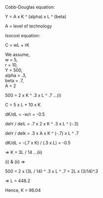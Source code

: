 Cobb-Douglas equation:

Y = A x K ^ (alpha) x L ^ (beta)

A = level of technology

Isocost equation:

C = wL + rK

We assume,  
w = 5,  
r = 10,  
Y = 500,  
alpha = .3,  
beta = .7,  
A = 2

500 = 2 x K ^ .3 x L ^ .7 ...(i)

C = 5 x L + 10 x K

dK/dL = -w/r = -0.5

del`Y` / del`L` = .7 x 2 x K ^ .3 x L ^ (-.3)

del`Y` / del`K` = .3 x A x K ^ (-.7) x L ^ .7

dK/dL = -(.7 x K) / (.3 x L) = -0.5

=> K = 3L / 14 ...(ii)

(i) & (ii) =>

500 = 2 x (3L / 14) ^ .3 x L ^ .7 = 2L x (3/14)^.3

=> L = 448.2

Hence, K = 96.04
